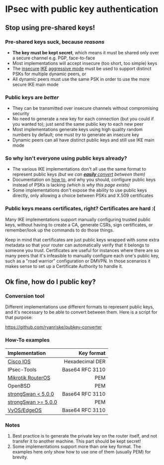 # IPsec with public key authentication
## Stop using pre-shared keys!
### Pre-shared keys suck, because _reasons_
*  __The key must be kept secret__, which means it must be shared only over a secure channel e.g. PGP, face-to-face
*  Most implementations will accept insecure (too short, too simple) keys
*  The [insecure][1] [IKE][2] [aggressive mode][3] must be used to support distinct PSKs for multiple dynamic peers, or
*  All dynamic peers must use the same PSK in order to use the more secure IKE main mode

[1]: http://www.sersc.org/journals/IJAST/vol8/2.pdf "Vulnerabilities of VPN using IPSec and Defensive Measures"
[2]: http://carnal0wnage.attackresearch.com/2011/12/aggressive-mode-vpn-ike-scan-psk-crack.html "Aggressive Mode VPN -- IKE-Scan, PSK-Crack, and Cain"
[3]: http://rayas-security.blogspot.com/2013/06/ipsec-vpn-main-mode-vs-aggressive-mode.html "IPsec VPN, Main mode Vs Aggressive mode"

### Public keys are _better_
*  They can be transmitted over insecure channels without compromising security
*  No need to generate a new key for each connection (but you could if you wanted to); just send the same public key to each new peer
*  Most implementations generate keys using high quality random numbers by default; one must _try_ to generate an insecure key
*  Dynamic peers can all have distinct public keys and still use IKE main mode

### So why isn't everyone using public keys already?
*  The various IKE implementations don't all use the same format to represent public keys _(but we can [**easily** convert](#Conversion-tool) between them)_
*  Documentation on [how to](#How-To-examples), and why you should, configure public keys instead of PSKs is lacking _(which is why this page exists)_
*  Some implementations don't expose the ability to use public keys directly, only allowing a choice between PSKs and X.509 certificates

### Public keys means certificates, right? Certificates are hard :(
Many IKE implementations support manually configuring trusted public keys, without having to create a CA, generate CSRs, sign certificates, or remember/look up the commands to do those things.

Keep in mind that certificates are just public keys wrapped with some extra metadata so that your router can automatically verify that it belongs to someone you trust. Certificates are useful for instances where there are so many peers that it's infeasible to manually configure each one's public key, such as a "road warrior" configuration or DMVPN. In those scenarios it makes sense to set up a Certificate Authority to handle it.

## Ok fine, how do I public key?
### Conversion tool
Different implementations use different formats to represent public keys, and it's necessary to be able to convert between them. Here is a script for that purpose:

https://github.com/ryanriske/pubkey-converter

### How-To examples
| Implementation           | Key format      |
| :----------------------- | --------------: |
| [Cisco IOS][a]           | Hexadecimal DER |
| IPsec-Tools         | Base64 RFC 3110 |
| [Mikrotik RouterOS][c]   | PEM             |
| OpenBSD             | PEM             |
| [strongSwan < 5.0.0][e]  | Base64 RFC 3110 |
| [strongSwan >= 5.0.0][f] | PEM             |
| [VyOS/EdgeOS][g]         | Base64 RFC 3110 |

[a]: /howto/IPsecWithPublicKeys/CiscoIOSExample
[c]: /howto/IPsecWithPublicKeys/RouterOSExample
[e]: /howto/IPsecWithPublicKeys/strongSwan4Example
[f]: /howto/IPsecWithPublicKeys/strongSwan5Example
[g]: /howto/IPsecWithPublicKeys/VyOSExample

### Notes
1.  Best practice is to generate the private key on the router itself, and not transfer it to another machine. This part should be kept secret!
2.  Some implementations support more than one key format. The examples here only show how to use one of them (usually PEM) for brevity.